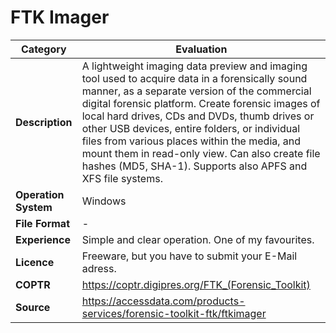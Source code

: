 # FTK Imager

| Category | Evaluation |
| --- | --- |
| **Description** | A lightweight imaging data preview and imaging tool used to acquire data in a forensically sound manner, as a separate version of the commercial digital forensic platform. Create forensic images of local hard drives, CDs and DVDs, thumb drives or other USB devices, entire folders, or individual files from various places within the media, and mount them in read-only view. Can also create file hashes (MD5, SHA-1). Supports also APFS and XFS file systems. |
| **Operation System** | Windows |
| **File Format** | - |
| **Experience** | Simple and clear operation. One of my favourites. |
| **Licence** | Freeware, but you have to submit your E-Mail adress. |
| **COPTR** | https://coptr.digipres.org/FTK_(Forensic_Toolkit) |
| **Source** | https://accessdata.com/products-services/forensic-toolkit-ftk/ftkimager |
